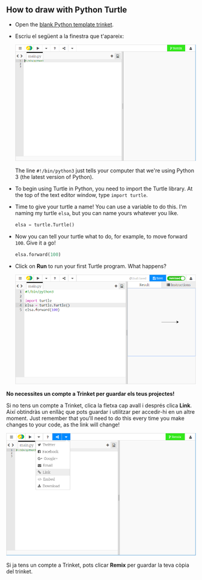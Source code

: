 ## How to draw with Python Turtle

+ Open the [blank Python template trinket](http://jumpto.cc/python-new).

+ Escriu el següent a la finestra que t'apareix:
    
    ![captura de pantalla](images/trinket.PNG)
    
    The line `#!/bin/python3` just tells your computer that we're using Python 3 (the latest version of Python).

+ To begin using Turtle in Python, you need to import the Turtle library. At the top of the text editor window, type `import turtle`.

+ Time to give your turtle a name! You can use a variable to do this. I'm naming my turtle `elsa`, but you can name yours whatever you like.
    
    ```python
    elsa = turtle.Turtle()
    ```

+ Now you can tell your turtle what to do, for example, to move forward `100`. Give it a go!
    
    ```python
    elsa.forward(100)
    ```

+ Click on **Run** to run your first Turtle program. What happens?
    
    ![](images/import-turtle.png)

**No necessites un compte a Trinket per guardar els teus projectes!**

Si no tens un compte a Trinket, clica la fletxa cap avall i després clica **Link**. Així obtindràs un enllàç que pots guardar i utilitzar per accedir-hi en un altre moment. Just remember that you'll need to do this every time you make changes to your code, as the link will change!

![captura de pantalla](images/trinket-link.PNG)

Si ja tens un compte a Trinket, pots clicar **Remix** per guardar la teva còpia del trinket.